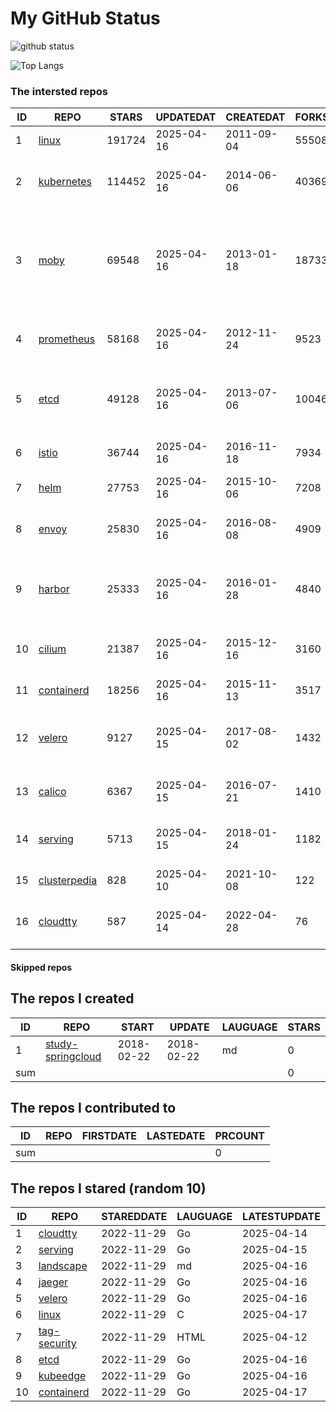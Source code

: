 # My GitHub Status

<img src="https://github-readme-stats-1.yihong0618.vercel.app/api?username=daoqingniu&show_icons=true&&&hide_title=true&count_private=true" alt="github status" />

![Top Langs](https://github-readme-stats-1.yihong0618.vercel.app/api/top-langs/?username=daoqingniu&layout=compact)

<!--START_SECTION:github_repos-->
### The intersted repos
| ID |                              REPO                               | STARS  | UPDATEDAT  | CREATEDAT  | FORKSCOUNT |                                                DESCRIPTIONS                                                |
|----|-----------------------------------------------------------------|--------|------------|------------|------------|------------------------------------------------------------------------------------------------------------|
|  1 | [linux](https://github.com/torvalds/linux)                      | 191724 | 2025-04-16 | 2011-09-04 |      55508 | Linux kernel source tree                                                                                   |
|  2 | [kubernetes](https://github.com/kubernetes/kubernetes)          | 114452 | 2025-04-16 | 2014-06-06 |      40369 | Production-Grade Container Scheduling and Management                                                       |
|  3 | [moby](https://github.com/moby/moby)                            |  69548 | 2025-04-16 | 2013-01-18 |      18733 | The Moby Project - a collaborative project for the container ecosystem to assemble container-based systems |
|  4 | [prometheus](https://github.com/prometheus/prometheus)          |  58168 | 2025-04-16 | 2012-11-24 |       9523 | The Prometheus monitoring system and time series database.                                                 |
|  5 | [etcd](https://github.com/etcd-io/etcd)                         |  49128 | 2025-04-16 | 2013-07-06 |      10046 | Distributed reliable key-value store for the most critical data of a distributed system                    |
|  6 | [istio](https://github.com/istio/istio)                         |  36744 | 2025-04-16 | 2016-11-18 |       7934 | Connect, secure, control, and observe services.                                                            |
|  7 | [helm](https://github.com/helm/helm)                            |  27753 | 2025-04-16 | 2015-10-06 |       7208 | The Kubernetes Package Manager                                                                             |
|  8 | [envoy](https://github.com/envoyproxy/envoy)                    |  25830 | 2025-04-16 | 2016-08-08 |       4909 | Cloud-native high-performance edge/middle/service proxy                                                    |
|  9 | [harbor](https://github.com/goharbor/harbor)                    |  25333 | 2025-04-16 | 2016-01-28 |       4840 | An open source trusted cloud native registry project that stores, signs, and scans content.                |
| 10 | [cilium](https://github.com/cilium/cilium)                      |  21387 | 2025-04-16 | 2015-12-16 |       3160 | eBPF-based Networking, Security, and Observability                                                         |
| 11 | [containerd](https://github.com/containerd/containerd)          |  18256 | 2025-04-16 | 2015-11-13 |       3517 | An open and reliable container runtime                                                                     |
| 12 | [velero](https://github.com/vmware-tanzu/velero)                |   9127 | 2025-04-15 | 2017-08-02 |       1432 | Backup and migrate Kubernetes applications and their persistent volumes                                    |
| 13 | [calico](https://github.com/projectcalico/calico)               |   6367 | 2025-04-15 | 2016-07-21 |       1410 | Cloud native networking and network security                                                               |
| 14 | [serving](https://github.com/knative/serving)                   |   5713 | 2025-04-15 | 2018-01-24 |       1182 | Kubernetes-based, scale-to-zero, request-driven compute                                                    |
| 15 | [clusterpedia](https://github.com/clusterpedia-io/clusterpedia) |    828 | 2025-04-10 | 2021-10-08 |        122 | The Encyclopedia of Kubernetes clusters                                                                    |
| 16 | [cloudtty](https://github.com/cloudtty/cloudtty)                |    587 | 2025-04-14 | 2022-04-28 |         76 | A Friendly Kubernetes CloudShell (Web Terminal) !                                                          |



#### Skipped repos
<!--END_SECTION:github_repos-->

<!--START_SECTION:my_github-->
## The repos I created
| ID  |                                 REPO                                 |   START    |   UPDATE   | LAUGUAGE | STARS |
|-----|----------------------------------------------------------------------|------------|------------|----------|-------|
|   1 | [study-springcloud](https://github.com/daoqingniu/study-springcloud) | 2018-02-22 | 2018-02-22 | md       |     0 |
| sum |                                                                      |            |            |          |     0 |

## The repos I contributed to
| ID  | REPO | FIRSTDATE | LASTEDATE | PRCOUNT |
|-----|------|-----------|-----------|---------|
| sum |      |           |           |       0 |

## The repos I stared (random 10)
| ID |                          REPO                          | STAREDDATE | LAUGUAGE | LATESTUPDATE |
|----|--------------------------------------------------------|------------|----------|--------------|
|  1 | [cloudtty](https://github.com/cloudtty/cloudtty)       | 2022-11-29 | Go       | 2025-04-14   |
|  2 | [serving](https://github.com/knative/serving)          | 2022-11-29 | Go       | 2025-04-15   |
|  3 | [landscape](https://github.com/cncf/landscape)         | 2022-11-29 | md       | 2025-04-16   |
|  4 | [jaeger](https://github.com/jaegertracing/jaeger)      | 2022-11-29 | Go       | 2025-04-16   |
|  5 | [velero](https://github.com/vmware-tanzu/velero)       | 2022-11-29 | Go       | 2025-04-16   |
|  6 | [linux](https://github.com/torvalds/linux)             | 2022-11-29 | C        | 2025-04-17   |
|  7 | [tag-security](https://github.com/cncf/tag-security)   | 2022-11-29 | HTML     | 2025-04-12   |
|  8 | [etcd](https://github.com/etcd-io/etcd)                | 2022-11-29 | Go       | 2025-04-16   |
|  9 | [kubeedge](https://github.com/kubeedge/kubeedge)       | 2022-11-29 | Go       | 2025-04-16   |
| 10 | [containerd](https://github.com/containerd/containerd) | 2022-11-29 | Go       | 2025-04-17   |

<!--END_SECTION:my_github-->
